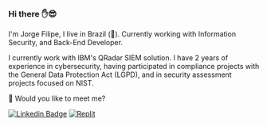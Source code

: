 ### Hi there :hand::sunglasses:

  I'm Jorge Filipe, I live in Brazil (:sunrise_over_mountains:). Currently working with Information Security, and Back-End Developer.

  I currently work with IBM's QRadar SIEM solution. I have 2 years of experience in cybersecurity, having participated in compliance projects with the General Data Protection Act (LGPD), and in security assessment projects focused on NIST.

  :mag_right: Would you like to meet me?

[![Linkedin Badge](https://img.shields.io/badge/-LinkedIn-blue?style=flat-square&logo=Linkedin&logoColor=white&link=https://www.linkedin.com/in/Jorge-Filipe-Silva)](https://www.linkedin.com/in/fill)
[![Replit](https://img.shields.io/badge/-Replit-red)](https://replit.com/@JorgeFilipe)
